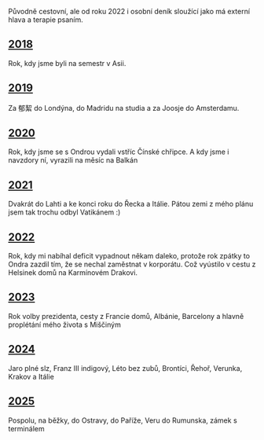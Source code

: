 Původně cestovní, ale od roku 2022 i osobní deník sloužící jako má externí hlava a terapie psaním.

## [2018](2018.md)

Rok, kdy jsme byli na semestr v Asii.

## [2019](2019.md)

Za 郁絜 do Londýna, do Madridu na studia a za Joosje do Amsterdamu.

## [2020](2020.md)

Rok, kdy jsme se s Ondrou vydali vstříc Čínské chřipce. A kdy jsme i navzdory ní, vyrazili na měsíc na Balkán

## [2021](2021.md)

Dvakrát do Lahti a ke konci roku do Řecka a Itálie. Pátou zemi z mého plánu jsem tak trochu odbyl Vatikánem :)

## [2022](2022.md)

Rok, kdy mi nabíhal deficit vypadnout někam daleko, protože rok zpátky to Ondra zazdil tím, že se nechal zaměstnat v korporátu. Což vyústilo v cestu z Helsinek domů na Karmínovém Drakovi.

## [2023](2023.md)

Rok volby prezidenta, cesty z Francie domů, Albánie, Barcelony a hlavně proplétání mého života s Miščiným

## [2024](2024.md)

Jaro plné slz, Franz III indigový, Léto bez zubů, Brontíci, Řehoř, Verunka, Krakov a Itálie

## [2025](2025.md)

Pospolu, na běžky, do Ostravy, do Paříže, Veru do Rumunska, zámek s terminálem 
